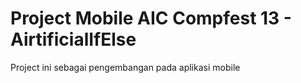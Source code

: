 # Project Mobile AIC Compfest 13 - AirtificialIfElse

Project ini sebagai pengembangan pada aplikasi mobile